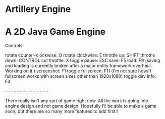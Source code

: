Artillery Engine
===============
A 2D Java Game Engine
===============

Controls:

rotate counter-clockwise: Q
rotate clockwise: E
throttle up: SHIFT
throttle down: CONTROL
cut throttle: X
toggle pause: ESC
save: F5
load: F9
    (saving and loading is currently broken after a major entity framework overhaul. Working on it.)
screenshot: F1
toggle fullscreen: F11
    (I'm not sure how/if fullscreen works with screen sizes other than 1920x1080)
toggle dev info: F3

===============

There really isn't any sort of game right now. All the work is going into engine design and not game design.
Hopefully I'll be able to make a game soon, but there are so many more features to add first!!
